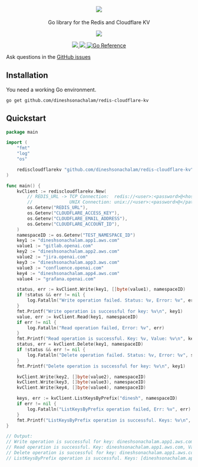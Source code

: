 <h1 align="center">
  <a href="https://github.com/marketplace/actions/markdown-autodocs">
    <img src="https://i.imgur.com/9Y1vNiT.png"/>
  </a>
</h1>
<p align="center">Go library for the Redis and Cloudflare KV</p>

<p align="center">
    <a href="https://sonarcloud.io/dashboard?id=redis-cloudflare-kv">
        <img src="https://sonarcloud.io/api/project_badges/quality_gate?project=redis-cloudflare-kv"/>
    </a>
</p>

<p align="center">
    <a href="https://goreportcard.com/report/github.com/dineshsonachalam/redis-cloudflare-kv">
        <img src="https://goreportcard.com/badge/github.com/dineshsonachalam/redis-cloudflare-kv">
    </a>
    <a href="https://github.com/dineshsonachalam/redis-cloudflare-kv/actions/workflows/tests.yml">
        <img src="https://github.com/dineshsonachalam/redis-cloudflare-kv/actions/workflows/tests.yml/badge.svg"/>
    </a>
    <a href="https://pkg.go.dev/github.com/dineshsonachalam/redis-cloudflare-kv">
        <img src="https://pkg.go.dev/badge/github.com/dineshsonachalam/redis-cloudflare-kv.svg" alt="Go Reference">
    </a>
</p>

Ask questions in the <a href ="https://github.com/dineshsonachalam/redis-cloudflare-kv/issues">GitHub issues</a>

## Installation

You need a working Go environment.

```
go get github.com/dineshsonachalam/redis-cloudflare-kv
```

## Quickstart

<!-- MARKDOWN-AUTO-DOCS:START (CODE:src=./.github/examples/main.go) -->
<!-- The below code snippet is automatically added from ./.github/examples/main.go -->
```go
package main

import (
	"fmt"
	"log"
	"os"

	rediscloudflarekv "github.com/dineshsonachalam/redis-cloudflare-kv"
)

func main() {
	kvClient := rediscloudflarekv.New(
		// REDIS_URL -> TCP Connection:  redis://<user>:<password>@<host>:<port>/<db_number>
		//              UNIX Connection: unix://<user>:<password>@</path/to/redis.sock>?db=<db_number>
		os.Getenv("REDIS_URL"),
		os.Getenv("CLOUDFLARE_ACCESS_KEY"),
		os.Getenv("CLOUDFLARE_EMAIL_ADDRESS"),
		os.Getenv("CLOUDFLARE_ACCOUNT_ID"),
	)
	namespaceID := os.Getenv("TEST_NAMESPACE_ID")
	key1 := "dineshsonachalam.app1.aws.com"
	value1 := "gitlab.openai.com"
	key2 := "dineshsonachalam.app2.aws.com"
	value2 := "jira.openai.com"
	key3 := "dineshsonachalam.app3.aws.com"
	value3 := "confluence.openai.com"
	key4 := "dineshsonachalam.app4.aws.com"
	value4 := "grafana.openai.com"

	status, err := kvClient.Write(key1, []byte(value1), namespaceID)
	if !status && err != nil {
		log.Fatalln("Write operation failed. Status: %v, Error: %v", err)
	}
	fmt.Printf("Write operation is successful for key: %v\n", key1)
	value, err := kvClient.Read(key1, namespaceID)
	if err != nil {
		log.Fatalln("Read operation failed, Error: %v", err)
	}
	fmt.Printf("Read operation is successful. Key: %v, Value: %v\n", key1, string(value))
	status, err = kvClient.Delete(key1, namespaceID)
	if !status && err != nil {
		log.Fatalln("Delete operation failed. Status: %v, Error: %v", status, err)
	}
	fmt.Printf("Delete operation is successful for key: %v\n", key1)

	kvClient.Write(key2, []byte(value2), namespaceID)
	kvClient.Write(key3, []byte(value3), namespaceID)
	kvClient.Write(key4, []byte(value4), namespaceID)

	keys, err := kvClient.ListKeysByPrefix("dinesh", namespaceID)
	if err != nil {
		log.Fatalln("ListKeysByPrefix operation failed, Err: %v", err)
	}
	fmt.Printf("ListKeysByPrefix operation is successful. Keys: %v\n", keys)
}

// Output:
// Write operation is successful for key: dineshsonachalam.app1.aws.com
// Read operation is successful. Key: dineshsonachalam.app1.aws.com, Value: gitlab.openai.com
// Delete operation is successful for key: dineshsonachalam.app1.aws.com
// ListKeysByPrefix operation is successful. Keys: [dineshsonachalam.app3.aws.com dineshsonachalam.app4.aws.com dineshsonachalam.app2.aws.com]
```
<!-- MARKDOWN-AUTO-DOCS:END -->